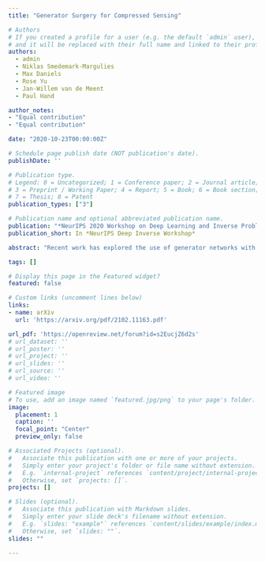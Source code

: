 ```yaml
---
title: "Generator Surgery for Compressed Sensing"

# Authors
# If you created a profile for a user (e.g. the default `admin` user), write the username (folder name) here 
# and it will be replaced with their full name and linked to their profile.
authors: 
  - admin
  - Niklas Smedemark-Margulies
  - Max Daniels
  - Rose Yu
  - Jan-Willem van de Meent
  - Paul Hand

author_notes:
- "Equal contribution"
- "Equal contribution"

date: "2020-10-23T00:00:00Z"

# Schedule page publish date (NOT publication's date).
publishDate: ''

# Publication type.
# Legend: 0 = Uncategorized; 1 = Conference paper; 2 = Journal article;
# 3 = Preprint / Working Paper; 4 = Report; 5 = Book; 6 = Book section;
# 7 = Thesis; 8 = Patent
publication_types: ["3"]

# Publication name and optional abbreviated publication name.
publication: "*NeurIPS 2020 Workshop on Deep Learning and Inverse Problems*"
publication_short: In *NeurIPS Deep Inverse Workshop*

abstract: "Recent work has explored the use of generator networks with low latent dimension as signal priors for image recovery in compressed sensing. However, the recovery performance of such models is limited by high representation error. We introduce a method to reduce the representation error of such generator signal priors by cutting one or more initial blocks at test time and optimizing over the resulting higher- dimensional latent space. Experiments demonstrate significantly improved recovery for a variety of architectures. This approach also works well for out-of-training- distribution images and is competitive with other state-of-the-art methods. Our experiments show that test-time architectural modifications can greatly improve the recovery quality of generator signal priors for compressed sensing."

tags: []

# Display this page in the Featured widget?
featured: false

# Custom links (uncomment lines below)
links:
- name: arXiv
  url: 'https://arxiv.org/pdf/2102.11163.pdf'

url_pdf: 'https://openreview.net/forum?id=s2EucjZ6d2s'
# url_dataset: ''
# url_poster: ''
# url_project: ''
# url_slides: ''
# url_source: ''
# url_video: ''

# Featured image
# To use, add an image named `featured.jpg/png` to your page's folder. 
image:
  placement: 1
  caption: ''
  focal_point: "Center"
  preview_only: false

# Associated Projects (optional).
#   Associate this publication with one or more of your projects.
#   Simply enter your project's folder or file name without extension.
#   E.g. `internal-project` references `content/project/internal-project/index.md`.
#   Otherwise, set `projects: []`.
projects: []

# Slides (optional).
#   Associate this publication with Markdown slides.
#   Simply enter your slide deck's filename without extension.
#   E.g. `slides: "example"` references `content/slides/example/index.md`.
#   Otherwise, set `slides: ""`.
slides: ""

---
```


